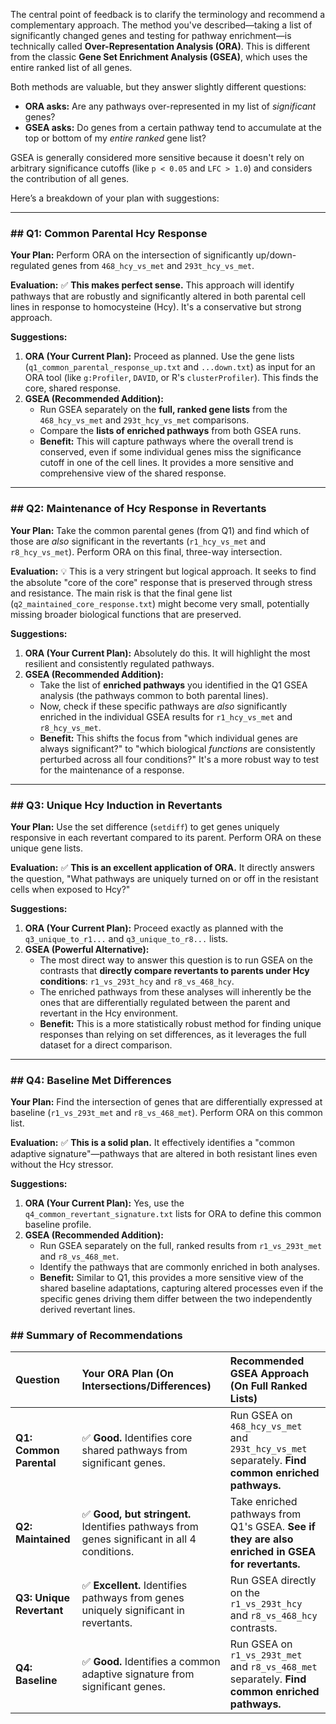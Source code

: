 The central point of feedback is to clarify the terminology and recommend a complementary approach. The method you've described—taking a list of significantly changed genes and testing for pathway enrichment—is technically called **Over-Representation Analysis (ORA)**. This is different from the classic **Gene Set Enrichment Analysis (GSEA)**, which uses the entire ranked list of all genes.

Both methods are valuable, but they answer slightly different questions:
* **ORA asks:** Are any pathways over-represented in my list of *significant* genes?
* **GSEA asks:** Do genes from a certain pathway tend to accumulate at the top or bottom of my *entire ranked* gene list?

GSEA is generally considered more sensitive because it doesn't rely on arbitrary significance cutoffs (like `p < 0.05` and `LFC > 1.0`) and considers the contribution of all genes.

Here’s a breakdown of your plan with suggestions:

---

### ## Q1: Common Parental Hcy Response

**Your Plan:** Perform ORA on the intersection of significantly up/down-regulated genes from `468_hcy_vs_met` and `293t_hcy_vs_met`.

**Evaluation:** ✅ **This makes perfect sense.** This approach will identify pathways that are robustly and significantly altered in both parental cell lines in response to homocysteine (Hcy). It's a conservative but strong approach.

**Suggestions:**
1.  **ORA (Your Current Plan):** Proceed as planned. Use the gene lists (`q1_common_parental_response_up.txt` and `...down.txt`) as input for an ORA tool (like `g:Profiler`, `DAVID`, or R's `clusterProfiler`). This finds the core, shared response.
2.  **GSEA (Recommended Addition):**
    * Run GSEA separately on the **full, ranked gene lists** from the `468_hcy_vs_met` and `293t_hcy_vs_met` comparisons.
    * Compare the **lists of enriched pathways** from both GSEA runs.
    * **Benefit:** This will capture pathways where the overall trend is conserved, even if some individual genes miss the significance cutoff in one of the cell lines. It provides a more sensitive and comprehensive view of the shared response.

---

### ## Q2: Maintenance of Hcy Response in Revertants

**Your Plan:** Take the common parental genes (from Q1) and find which of those are *also* significant in the revertants (`r1_hcy_vs_met` and `r8_hcy_vs_met`). Perform ORA on this final, three-way intersection.

**Evaluation:** 💡 This is a very stringent but logical approach. It seeks to find the absolute "core of the core" response that is preserved through stress and resistance. The main risk is that the final gene list (`q2_maintained_core_response.txt`) might become very small, potentially missing broader biological functions that are preserved.

**Suggestions:**
1.  **ORA (Your Current Plan):** Absolutely do this. It will highlight the most resilient and consistently regulated pathways.
2.  **GSEA (Recommended Addition):**
    * Take the list of **enriched pathways** you identified in the Q1 GSEA analysis (the pathways common to both parental lines).
    * Now, check if these specific pathways are *also* significantly enriched in the individual GSEA results for `r1_hcy_vs_met` and `r8_hcy_vs_met`.
    * **Benefit:** This shifts the focus from "which individual genes are always significant?" to "which biological *functions* are consistently perturbed across all four conditions?" It's a more robust way to test for the maintenance of a response.

---

### ## Q3: Unique Hcy Induction in Revertants

**Your Plan:** Use the set difference (`setdiff`) to get genes uniquely responsive in each revertant compared to its parent. Perform ORA on these unique gene lists.

**Evaluation:** ✅ **This is an excellent application of ORA.** It directly answers the question, "What pathways are uniquely turned on or off in the resistant cells when exposed to Hcy?"

**Suggestions:**
1.  **ORA (Your Current Plan):** Proceed exactly as planned with the `q3_unique_to_r1...` and `q3_unique_to_r8...` lists.
2.  **GSEA (Powerful Alternative):**
    * The most direct way to answer this question is to run GSEA on the contrasts that **directly compare revertants to parents under Hcy conditions**: `r1_vs_293t_hcy` and `r8_vs_468_hcy`.
    * The enriched pathways from these analyses will inherently be the ones that are differentially regulated between the parent and revertant in the Hcy environment.
    * **Benefit:** This is a more statistically robust method for finding unique responses than relying on set differences, as it leverages the full dataset for a direct comparison.

---

### ## Q4: Baseline Met Differences

**Your Plan:** Find the intersection of genes that are differentially expressed at baseline (`r1_vs_293t_met` and `r8_vs_468_met`). Perform ORA on this common list.

**Evaluation:** ✅ **This is a solid plan.** It effectively identifies a "common adaptive signature"—pathways that are altered in both resistant lines even without the Hcy stressor.

**Suggestions:**
1.  **ORA (Your Current Plan):** Yes, use the `q4_common_revertant_signature.txt` lists for ORA to define this common baseline profile.
2.  **GSEA (Recommended Addition):**
    * Run GSEA separately on the full, ranked results from `r1_vs_293t_met` and `r8_vs_468_met`.
    * Identify the pathways that are commonly enriched in both analyses.
    * **Benefit:** Similar to Q1, this provides a more sensitive view of the shared baseline adaptations, capturing altered processes even if the specific genes driving them differ between the two independently derived revertant lines.

### ## Summary of Recommendations

| Question | Your ORA Plan (On Intersections/Differences) | Recommended GSEA Approach (On Full Ranked Lists) |
| :--- | :--- | :--- |
| **Q1: Common Parental** | ✅ **Good.** Identifies core shared pathways from significant genes. | Run GSEA on `468_hcy_vs_met` and `293t_hcy_vs_met` separately. **Find common enriched pathways.** |
| **Q2: Maintained** | ✅ **Good, but stringent.** Identifies pathways from genes significant in all 4 conditions. | Take enriched pathways from Q1's GSEA. **See if they are also enriched in GSEA for revertants.** |
| **Q3: Unique Revertant** | ✅ **Excellent.** Identifies pathways from genes uniquely significant in revertants. | Run GSEA directly on the `r1_vs_293t_hcy` and `r8_vs_468_hcy` contrasts. |
| **Q4: Baseline** | ✅ **Good.** Identifies a common adaptive signature from significant genes. | Run GSEA on `r1_vs_293t_met` and `r8_vs_468_met` separately. **Find common enriched pathways.** |
